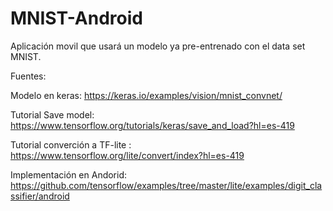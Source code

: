 # MNIST-Android
Aplicación movil que usará un modelo ya pre-entrenado con el data set MNIST.

Fuentes:

Modelo en keras: https://keras.io/examples/vision/mnist_convnet/

Tutorial Save model: https://www.tensorflow.org/tutorials/keras/save_and_load?hl=es-419

Tutorial converción a TF-lite : https://www.tensorflow.org/lite/convert/index?hl=es-419

Implementación en Andorid: https://github.com/tensorflow/examples/tree/master/lite/examples/digit_classifier/android
